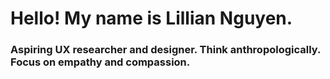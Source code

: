 # Hello! My name is Lillian Nguyen.

### Aspiring UX researcher and designer. Think anthropologically. Focus on empathy and compassion. 

